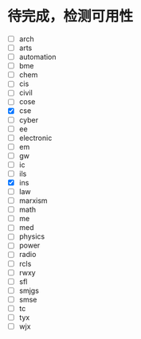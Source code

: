 # 待完成，检测可用性

  - [ ] arch
  - [ ] arts
  - [ ] automation
  - [ ] bme
  - [ ] chem
  - [ ] cis
  - [ ] civil
  - [ ] cose
  - [x] cse
  - [ ] cyber
  - [ ] ee
  - [ ] electronic
  - [ ] em
  - [ ] gw
  - [ ] ic
  - [ ] ils
  - [x] ins
  - [ ] law
  - [ ] marxism
  - [ ] math
  - [ ] me
  - [ ] med
  - [ ] physics
  - [ ] power
  - [ ] radio
  - [ ] rcls
  - [ ] rwxy
  - [ ] sfl
  - [ ] smjgs
  - [ ] smse
  - [ ] tc
  - [ ] tyx
  - [ ] wjx
